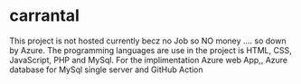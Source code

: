 # carrantal
This project is not hosted currently becz no Job so NO money .... so down by Azure.
The programming languages are use in the project is HTML, CSS, JavaScript, PHP and MySql.
For the implimentation Azure web App,, Azure database for MySql single server and GitHub Action
